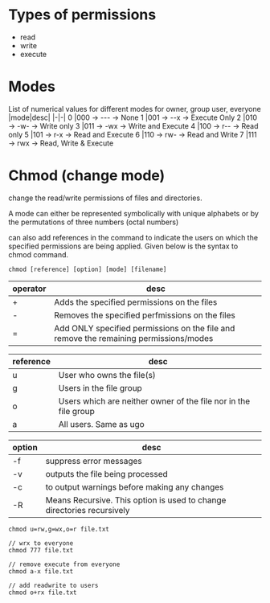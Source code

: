 # Types of permissions
* read
* write
* execute

# Modes
List of numerical values for different modes for owner, group user, everyone
|mode|desc|
|-|-|
0	|000 -> --- -> None
1	|001 -> --x -> Execute Only
2	|010 -> -w- -> Write only
3	|011 -> -wx -> Write and Execute
4	|100 -> r-- -> Read only
5	|101 -> r-x -> Read and Execute
6	|110 -> rw- -> Read and Write
7	|111 -> rwx -> Read, Write & Execute

# Chmod (change mode)
change the read/write permissions of files and directories. 

A mode can either be represented symbolically with unique alphabets or by the permutations of three numbers (octal numbers)

can also add references in the command to indicate the users on which the specified permissions are being applied. Given below is the syntax to chmod command.

```
chmod [reference] [option] [mode] [filename]
```

operator|desc|
|-|-|
\+	|Adds the specified permissions on the files
\-	|Removes the specified perfmissions on the files
\=	|Add ONLY specified permissions on the file and remove the remaining permissions/modes

reference|desc|
|-|-|
u	|User who owns the file(s)
g	|Users in the file group
o	|Users which are neither owner of the file nor in the file group
a	|All users. Same as ugo

|option|desc|
|-|-|
-f	|suppress error messages
-v	|outputs the file being processed
-c	|to output warnings before making any changes
-R	|Means Recursive. This option is used to change directories recursively

```
chmod u=rw,g=wx,o=r file.txt

// wrx to everyone
chmod 777 file.txt

// remove execute from everyone
chmod a-x file.txt

// add readwrite to users
chmod o+rx file.txt
```